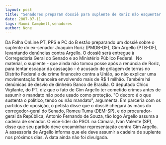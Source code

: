 ```yaml
---
layout: post
title: "Senadores preparam dossiê para suplente de Roriz não esquentar a cadeira"
date: 2007-07-11
tags: Naomi Campbell,senadores
author: None
---
```

Da Folha OnLine
PT, PPS e PC do B&nbsp;est&atilde;o preparando&nbsp;um dossi&ecirc; sobre o suplente do&nbsp;ex-senador Joaquim Roriz (PMDB-DF), Gim Argello (PTB-DF), levantando&nbsp;den&uacute;ncias contra Argello. O dossi&ecirc;&nbsp;ser&aacute; entregue &agrave; Corregedoria Geral do Senado e ao Minist&eacute;rio P&uacute;blico Federal.&nbsp;
No material,&nbsp;o suplente - que ainda n&atilde;o tomou posse ap&oacute;s a ren&uacute;ncia de Roriz, para tentar escapar da cassa&ccedil;&atilde;o -&nbsp;&eacute; acusado de grilagem de terras no Distrito Federal e de crime financeiro contra a Uni&atilde;o, ao n&atilde;o explicar uma movimenta&ccedil;&atilde;o financeira envolvendo mais de R$ 1 milh&atilde;o. Tamb&eacute;m h&aacute; den&uacute;nicas de&nbsp;desvio de dinheiro&nbsp;Banco de Bras&iacute;lia.
O deputado Chico Vigilante, do PT, diz que o&nbsp;fato de Gim Argello&nbsp;ter cometido crimes antes de assumir o mandato n&atilde;o&nbsp;pode usado como prote&ccedil;&atilde;o. &quot;O decoro &eacute; o que sustenta o pol&iacute;tico, tendo ou n&atilde;o mandato&quot;, argumenta.&nbsp;Em parceria com os partidos de oposi&ccedil;&atilde;o, o petista disse que o dossi&ecirc; chegar&aacute; &agrave;s m&atilde;os do corregedor-geral do Senado, Romeu Tuma (DEM-SP), e do procurador-geral da Rep&uacute;blica, Antonio Fernando de Souza, t&atilde;o logo Argello assuma a cadeira de senador.
O vice-l&iacute;der do PSOL na C&acirc;mara, Ivan Valente (SP), disse que seu partido deve encaminhar representa&ccedil;&atilde;o contra Gim Argello. A assessoria de Argello informa que ele deve assumir a cadeira de suplente nos pr&oacute;ximos dias. A data ainda n&atilde;o foi divulgada. 